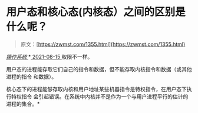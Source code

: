 <!--yml
category: 未分类
date: 0001-01-01 00:00:00
-->

# 用户态和核心态(内核态）之间的区别是什么呢？

> 原文：[https://zwmst.com/1355.html](https://zwmst.com/1355.html)

   [ *操作系统* ](https://zwmst.com/%e6%93%8d%e4%bd%9c%e7%b3%bb%e7%bb%9f)*[ <time datetime="2021-08-15T11:10:05+08:00"> 2021-08-15 </time> ](https://zwmst.com/1355.html)  权限不一样。

用户态的进程能存取它们自己的指令和数据，但不能存取内核指令和数据（或其他进程的指令 和数据）。

核心态下的进程能够存取内核和用户地址某些机器指令是特权指令，在用户态下执行特权指令 会引起错误。在系统中内核并不是作为一个与用户进程平行的估计的进程的集合。*